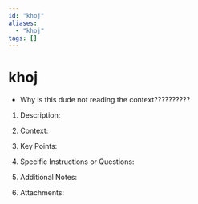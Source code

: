 ```yaml
---
id: "khoj"
aliases:
  - "khoj"
tags: []
---
```


# khoj

- Why is this dude not reading the context??????????

1. Description:

2. Context:

3. Key Points:

4. Specific Instructions or Questions:

5. Additional Notes:

6. Attachments:


